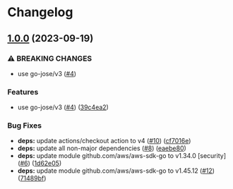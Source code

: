 # Changelog

## [1.0.0](https://github.com/nabeken/go-jwkset/compare/v0.1.2...v1.0.0) (2023-09-19)


### ⚠ BREAKING CHANGES

* use go-jose/v3 ([#4](https://github.com/nabeken/go-jwkset/issues/4))

### Features

* use go-jose/v3 ([#4](https://github.com/nabeken/go-jwkset/issues/4)) ([39c4ea2](https://github.com/nabeken/go-jwkset/commit/39c4ea20be4bf7150846b414440e8426b9f6498b))


### Bug Fixes

* **deps:** update actions/checkout action to v4 ([#10](https://github.com/nabeken/go-jwkset/issues/10)) ([cf7016e](https://github.com/nabeken/go-jwkset/commit/cf7016e59842392f326d9721d6fbfbe9e101dc62))
* **deps:** update all non-major dependencies ([#8](https://github.com/nabeken/go-jwkset/issues/8)) ([eaebe80](https://github.com/nabeken/go-jwkset/commit/eaebe80bfd1e89353a4d0a70156a5fbc45bb5ef9))
* **deps:** update module github.com/aws/aws-sdk-go to v1.34.0 [security] ([#6](https://github.com/nabeken/go-jwkset/issues/6)) ([1d62e05](https://github.com/nabeken/go-jwkset/commit/1d62e05044faf2db11f39c4d76b6f08e5342f06c))
* **deps:** update module github.com/aws/aws-sdk-go to v1.45.12 ([#12](https://github.com/nabeken/go-jwkset/issues/12)) ([71489bf](https://github.com/nabeken/go-jwkset/commit/71489bfb22f64644be3203c0f55c602ba5e0f362))
